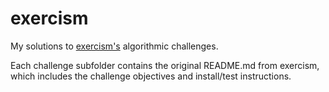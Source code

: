 # exercism
My solutions to [exercism's](https://exercism.io/) algorithmic challenges.

Each challenge subfolder contains the original README.md from exercism, which includes the challenge objectives and install/test instructions.
